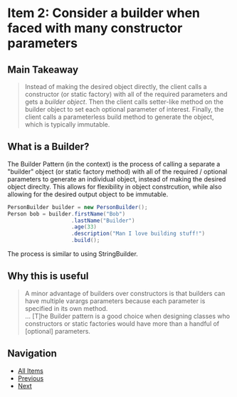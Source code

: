 # Item 2: Consider a builder when faced with many constructor parameters

## Main Takeaway

> Instead of making the desired object directly, the client calls a constructor (or static factory) with all of the required parameters and gets a _builder object_. Then the client calls setter-like method on the builder object to set each optional parameter of interest. Finally, the client calls a parameterless build method to generate the object, which is typically immutable.

## What is a Builder?

The Builder Pattern (in the context) is the process of calling a separate a "builder" object (or static factory method) with all of the required / optional parameters to generate an individual object, instead of making the desired object direclty. This allows for flexibility in object constrcution, while also allowing for the desired output object to be immutable.

```java
PersonBuilder builder = new PersonBuilder();
Person bob = builder.firstName("Bob")
                    .lastName("Builder")
                    .age(33)
                    .description("Man I love building stuff!")
                    .build();
```

The process is similar to using StringBuilder.

## Why this is useful

> A minor advantage of builders over constructors is that builders can have multiple varargs parameters because each parameter is specified in its own method.  
> …
> [T]he Builder pattern is a good choice when designing classes who constructors or static factories would have more than a handful of [optional] parameters.

## Navigation

- [All Items](../README.md#items)
- [Previous](item-01.md)
- [Next](item-03.md)

